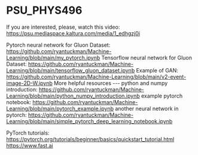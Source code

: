 # PSU_PHYS496

If you are interested, please, watch this video: https://psu.mediaspace.kaltura.com/media/1_edhgzj0i

Pytorch neural network for Gluon Dataset: https://github.com/ryantuckman/Machine-Learning/blob/main/my_pytorch.ipynb
Tensorflow neural network for Gluon Dataset: https://github.com/ryantuckman/Machine-Learning/blob/main/tensorflow_gluon_dataset.ipynb
Example of GAN: https://github.com/ryantuckman/Machine-Learning/blob/main/v2-event-image-2D-W.ipynb
More helpful resources ---
python and numpy introduction: https://github.com/ryantuckman/Machine-Learning/blob/main/python_numpy_introduction.ipynb
example pytorch notebook: https://github.com/ryantuckman/Machine-Learning/blob/main/pytorch_example.ipynb
another neural network in pytorch: https://github.com/ryantuckman/Machine-Learning/blob/main/simple_pytorch_deep_learning_notebook.ipynb

PyTorch tutorials: https://pytorch.org/tutorials/beginner/basics/quickstart_tutorial.html
https://www.fast.ai
